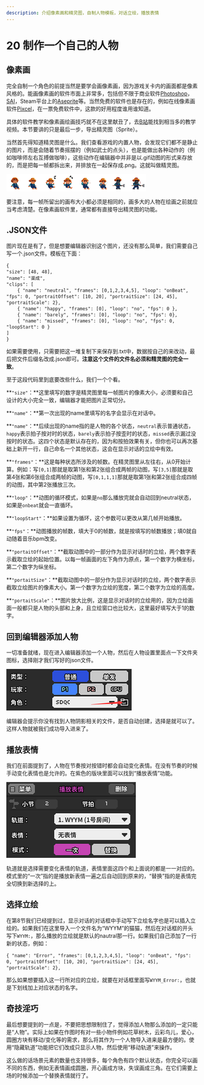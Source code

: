 ```yaml
---
description: 介绍像素画和精灵图，自制人物模板，对话立绘，播放表情
---
```


# 20 制作一个自己的人物

## 像素画 <a id="1"></a>

完全自制一个角色的前提当然是要学会画像素画，因为游戏关卡内的画面都是像素风格的。能画像素画的软件市面上非常多，包括但不限于商业软件[Photoshop](https://www.adobe.com/cn/creativecloud/buying-plans.html)，[SAI](https://www.systemax.jp/ja/sai/)，Steam平台上的[Aseprite](https://store.steampowered.com/app/431730/Aseprite)等。当然免费的软件也是存在的，例如在线像素画软件[Pixcel](https://www.piskelapp.com/)，在一票免费软件中，这款的好用程度谁用谁知道。

具体的软件教学和像素画绘画技巧就不在这里献丑了，去[B站](https://www.bilibili.com/)能找到相当多的教学视频。本节要讲的只是最后一步，导出精灵图（Sprite）。

当然首先得知道精灵图是什么。我们查看游戏的内置人物，会发现它们都不是静止的图片，而是会随着节奏摇摆的（例如武士的点头），也是能做出各种动作的（例如咖啡师左右互搏做咖啡），这些动作在编辑器中并非是以.gif动图的形式来存放的，而是把每一帧都拆出来，并排放在一起保存成.png。这就叫做精灵图。

![&#x519C;&#x592B;&#x5C0F;&#x5B50;&#x7684;&#x7CBE;&#x7075;&#x56FE;](.gitbook/assets/farmer.png)

要注意，每一帧所留出的画布大小都必须是相同的，画多大的人物在绘画之前就应当考虑清楚。在像素画软件里，通常都有直接导出精灵图的功能。

## .JSON文件

图片现在是有了，但是想要编辑器识别这个图片，还没有那么简单，我们需要自己写一个.json文件。模板在下面：

```text
{
"size": [48, 48],
"name": "渠成",
"clips": [
    { "name": "neutral", "frames": [0,1,2,3,4,5], "loop": "onBeat", "fps": 0, "portraitOffset": [10, 20], "portraitSize": [24, 45], "portraitScale": 2},
    { "name": "happy", "frames": [0], "loop": "no", "fps": 0 },
    { "name": "barely", "frames": [0], "loop": "no", "fps": 0},
    { "name": "missed", "frames": [0], "loop": "no", "fps": 0, "loopStart": 0 }
]
}
```

如果需要使用，只需要把这一堆复制下来保存到.txt中，数据按自己的来改动，最后把文件后缀名改成.json即可。**注意这个文件的文件名必须和精灵图的完全一致**。

至于这段代码里到底要改些什么，我们一个个看。

**`"size"`：**这里填写的数字是精灵图里每一帧图片的像素大小，必须要和自己设计的大小完全一致，编辑器才能把图片正常切分。

**`"name"`：**第一次出现的name里填写的名字会显示在对话中。

**`"name"`：**后续出现的name指的是人物的各个状态，`neutral`表示普通状态，`happy`表示拍子按对时的状态，`barely`表示拍子按歪时的状态，`missed`表示漏过没按时的状态。这四个状态是默认存在的，因为和按拍效果有关，但你也可以再次基础上新开一行，自己命名一个其他状态，这会在显示对话的立绘中有效。

**`"frames"`：**这是每种状态所涉及的帧数。在精灵图里从左往右，从0开始计算。例如：写`[0,1]`那就是取第1张和第2张组合成两帧的动图，写`[3,5]`那就是取第4张和第6张组合成两帧的动图，写`[0,1,1,1]`那就是取第1张和第2张组合成四帧的动图，其中第2张播放三次。

**`"loop"`：**动图的循环模式，如果是`no`那么播放完就会自动回到neutral状态，如果是`onbeat`就会一直循环。

**`"loopStart"`：**如果设置为循环，这个参数可以更改从第几帧开始播放。

**`"fps"`：**动图播放的帧数，填大于0的帧数，就是按填写的帧数播放；填0就自动随着音乐bpm改变。

**`"portaitOffset"`：**截取动图中的一部分作为显示对话时的立绘，两个数字表示截取立绘的起始位置。以每一帧画面的左下角作为原点，第一个数字为横坐标，第二个数字为纵坐标。

**`"portaitSize"`：**截取动图中的一部分作为显示对话时的立绘，两个数字表示截取立绘图片的像素大小。第一个数字为立绘的宽度，第二个数字为立绘的高度。

**`"portaitScale"`：**图片放大比例，这是显示对话时的立绘用的，因为立绘画面一般都只是人物的头部和上身，且立绘窗口也比较大，这里最好填写大于1的数字。

## 回到编辑器添加人物

一切准备就绪，现在进入编辑器添加一个人物，然后在人物设置里面点一下文件夹图标，选择刚才我们写好的json文件。

![](.gitbook/assets/20-01.png)

编辑器会提示你没有找到人物阴影相关的文件，是否自动创建，选择是就可以了。这样人物就被我们成功导入进来了。

## 播放表情

我们在前面提到了，人物在节奏按对按错时都会自动变化表情。在没有节奏的时候手动变化表情也是允许的。在紫色的版块里面可以找到“播放表情”功能。

![](.gitbook/assets/20-02.png)

轨道就是选择需要变化表情的轨道，表情里面这四个和上面说的都是一一对应的。模式里的“一次”指的是播放新表情一遍之后自动回到原来的，“替换”指的是表情完全切换到新选择的上。

## 选择立绘

在第8节我们已经提到过，显示对话的对话框中手动写下立绘名字也是可以插入立绘的。如果我们在这里导入一个文件名为“WYYM”的猫猫，然后在对话框的开头写下`WYYM:`，那么播放的立绘就是默认的nautral那一行。如果我们自己添加了一行新的状态，例如：

```text
{ "name": "Error", "frames": [0,1,2,3,4,5], "loop": "onBeat", "fps": 0, "portraitOffset": [10, 20], "portraitSize": [24, 45], "portraitScale": 2},
```

那么如果想要插入这一行所对应的立绘，就要在对话框里面写`WYYM_Error:`，也就是下划线加上对应状态的名字。

## 奇技淫巧

最后想要提到的一点是，不要把思想限制住了，觉得添加人物那么添加的一定只能是“人物”。实际上如果在作图时有对一些小物件例如花草树木，云彩鸟儿，爱心，圆圈方块有移动/变化等的需求，那么将其作为一个人物导入进来是最方便的。使用“隐藏轨道”功能把它们改成只显示人物，然后使用“移动轨道”来操作。

这么做的话场景元素的数量也支持很多，每个角色有四个默认状态，你完全可以画不同的东西，例如无表情画成圆圈，开心画成方块，失误画成三角。在它们需要上场的时候添加一个替换表情就行了。

